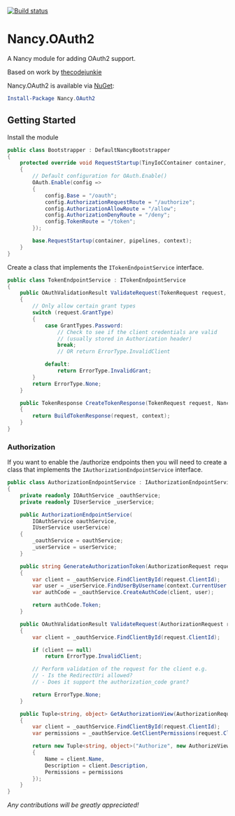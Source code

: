[![Build status](https://ci.appveyor.com/api/projects/status/850jf5qhe5gxnepo?svg=true)](https://ci.appveyor.com/project/mrstebo/nancy-oauth2)

# Nancy.OAuth2
A Nancy module for adding OAuth2 support.

Based on work by [thecodejunkie](https://github.com/thecodejunkie/Nancy.OAuth2)

Nancy.OAuth2 is available via [NuGet](https://www.nuget.org/packages/Nancy.OAuth2/):
```PowerShell
Install-Package Nancy.OAuth2
```

## Getting Started

Install the module
```csharp
public class Bootstrapper : DefaultNancyBootstrapper
{
    protected override void RequestStartup(TinyIoCContainer container, IPipelines pipelines, NancyContext context)
    {
        // Default configuration for OAuth.Enable()
        OAuth.Enable(config =>
        {
            config.Base = "/oauth";
            config.AuthorizationRequestRoute = "/authorize";
            config.AuthorizationAllowRoute = "/allow";
            config.AuthorizationDenyRoute = "/deny";
            config.TokenRoute = "/token";
        });

        base.RequestStartup(container, pipelines, context);
    }
}
```

Create a class that implements the `ITokenEndpointService` interface.

```csharp
public class TokenEndpointService : ITokenEndpointService
{
    public OAuthValidationResult ValidateRequest(TokenRequest request, NancyContext context)
    {
        // Only allow certain grant types
        switch (request.GrantType)
        {
            case GrantTypes.Password:
                // Check to see if the client credentials are valid
                // (usually stored in Authorization header)
                break;
                // OR return ErrorType.InvalidClient

            default:
                return ErrorType.InvalidGrant;
        }
        return ErrorType.None;
    }

    public TokenResponse CreateTokenResponse(TokenRequest request, NancyContext context)
    {
        return BuildTokenResponse(request, context);
    }
}
```

### Authorization

If you want to enable the /authorize endpoints then you will need to create a
class that implements the `IAuthorizationEndpointService` interface.

```csharp
public class AuthorizationEndpointService : IAuthorizationEndpointService
{
    private readonly IOAuthService _oauthService;
    private readonly IUserService _userService;

    public AuthorizationEndpointService(
        IOAuthService oauthService,
        IUserService userService)
    {
        _oauthService = oauthService;
        _userService = userService;
    }

    public string GenerateAuthorizationToken(AuthorizationRequest request, NancyContext context)
    {
        var client = _oauthService.FindClientById(request.ClientId);
        var user = _userService.FindUserByUsername(context.CurrentUser.UserName);
        var authCode = _oauthService.CreateAuthCode(client, user);

        return authCode.Token;
    }

    public OAuthValidationResult ValidateRequest(AuthorizationRequest request, NancyContext context)
    {
        var client = _oauthService.FindClientById(request.ClientId);

        if (client == null)
            return ErrorType.InvalidClient;

        // Perform validation of the request for the client e.g.
        // - Is the RedirectUri allowed?
        // - Does it support the authorization_code grant?

        return ErrorType.None;
    }

    public Tuple<string, object> GetAuthorizationView(AuthorizationRequest request, NancyContext context)
    {
        var client = _oauthService.FindClientById(request.ClientId);
        var permissions = _oauthService.GetClientPermissions(request.ClientId);

        return new Tuple<string, object>("Authorize", new AuthorizeViewModel
        {
            Name = client.Name,
            Description = client.Description,
            Permissions = permissions
        });
    }
}
```

_Any contributions will be greatly appreciated!_
